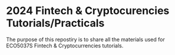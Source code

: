 # 2024 Fintech & Cryptocurencies Tutorials/Practicals

The purpose of this repostiry is to share all the materials used for ECO5037S Fintech & Cryptocurrencies tutorials.